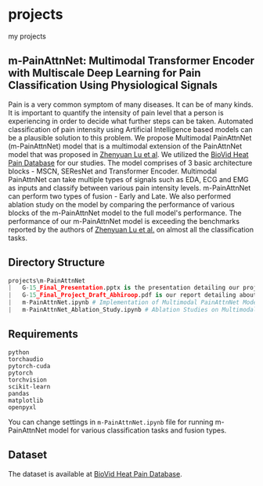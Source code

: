 # projects
my projects
## m-PainAttnNet: Multimodal Transformer Encoder with Multiscale Deep Learning for Pain Classification Using Physiological Signals

Pain is a very common symptom of many diseases. It can be of many kinds. It is important to quantify the intensity of pain level that a person is experiencing in order to decide what further steps can be taken. Automated classification of pain intensity using Artificial Intelligence based models can be a plausible solution to this problem. We propose Multimodal PainAttnNet (m-PainAttnNet) model that is a multimodal extension of the PainAttnNet model that was proposed in [Zhenyuan Lu et al](https://www.frontiersin.org/journals/physiology/articles/10.3389/fphys.2023.1294577/full). We utilized the [BioVid Heat Pain Database](https://www.nit.ovgu.de/BioVid.html) for our studies. The model comprises of 3 basic architecture blocks - MSCN, SEResNet and Transformer Encoder. Multimodal PainAttnNet can take multiple types of signals such as EDA, ECG and EMG as inputs and classify between various pain intensity levels. m-PainAttnNet can perform two types of fusion - Early and Late. We also performed ablation study on the model by comparing the performance of various blocks of the m-PainAttnNet model to the full model's performance. The performance of our m-PainAttnNet model is exceeding the benchmarks reported by the authors of [Zhenyuan Lu et al.](https://www.frontiersin.org/journals/physiology/articles/10.3389/fphys.2023.1294577/full) on almost all the classification tasks.


## Directory Structure
```python
projects\m-PainAttnNet
|   G-15_Final_Presentation.pptx is the presentation detailing our project
|   G-15_Final_Project_Draft_Abhiroop.pdf is our report detailing about m-PainAttnNet model and the results when our model is run
|   m-PainAttnNet.ipynb # Implementation of Multimodal PainAttnNet Model
|   m-PainAttnNet_Ablation_Study.ipynb # Ablation Studies on Multimodal PainAttnNet Model for various classification tasks
```

## Requirements

```
python
torchaudio
pytorch-cuda
pytorch
torchvision
scikit-learn
pandas
matplotlib
openpyxl
```

You can change settings in `m-PainAttnNet.ipynb` file for running m-PainAttnNet model for various classification tasks and fusion types.


## Dataset
The dataset is available at [BioVid Heat Pain Database](https://www.nit.ovgu.de/BioVid.html).
